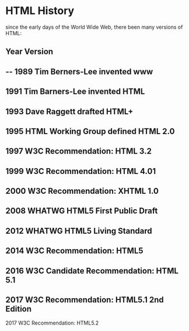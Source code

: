# HTML History

since the early days of the World Wide Web, there been many versions of HTML:

## Year           Version
-- 
1989              Tim Berners-Lee invented www
-- 
1991              Tim Barners-Lee invented HTML
-- 
1993              Dave Raggett drafted HTML+
-- 
1995              HTML Working Group defined HTML 2.0
-- 
1997              W3C Recommendation: HTML 3.2
-- 
1999              W3C Recommendation: HTML 4.01
-- 
2000              W3C Recommendation: XHTML 1.0
-- 
2008              WHATWG HTML5 First Public Draft
-- 
2012              WHATWG HTML5 Living Standard
-- 
2014              W3C Recommendation: HTML5
-- 
2016              W3C Candidate Recommendation: HTML 5.1
-- 
2017              W3C Recommendation: HTML5.1 2nd Edition
-- 
2017              W3C Recommendation: HTML5.2